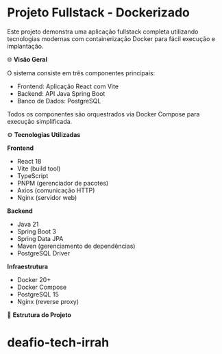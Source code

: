 # Projeto Fullstack - Dockerizado

Este projeto demonstra uma aplicação fullstack completa utilizando tecnologias modernas com containerização Docker para fácil execução e implantação.

🌐 **Visão Geral**

O sistema consiste em três componentes principais:

- Frontend: Aplicação React com Vite  
- Backend: API Java Spring Boot  
- Banco de Dados: PostgreSQL  

Todos os componentes são orquestrados via Docker Compose para execução simplificada.

⚙️ **Tecnologias Utilizadas**

**Frontend**

- React 18  
- Vite (build tool)  
- TypeScript  
- PNPM (gerenciador de pacotes)  
- Axios (comunicação HTTP)  
- Nginx (servidor web)  

**Backend**

- Java 21  
- Spring Boot 3  
- Spring Data JPA  
- Maven (gerenciamento de dependências)  
- PostgreSQL Driver  

**Infraestrutura**

- Docker 20+  
- Docker Compose  
- PostgreSQL 15  
- Nginx (reverse proxy)  

📂 **Estrutura do Projeto**

# deafio-tech-irrah
